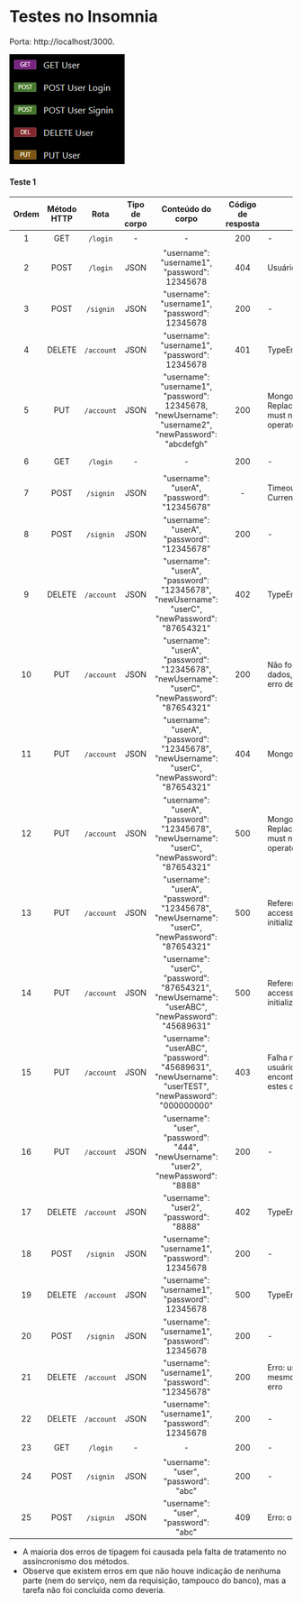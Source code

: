 # Testes no Insomnia

Porta: http://localhost/3000.

![](../static/img.png)

#### Teste 1

| Ordem | Método HTTP |    Rota    | Tipo de corpo |                                             Conteúdo do corpo                                             | Código de resposta | Erro                                                                              |            Status BD            | Êxito |
|:-----:|:-----------:|:----------:|:-------------:|:---------------------------------------------------------------------------------------------------------:|:------------------:|-----------------------------------------------------------------------------------|:-------------------------------:|:-----:|
|   1   |     GET     |  `/login`  |       -       |                                                     -                                                     |        200         | -                                                                                 |                -                |  ✔️   |
|   2   |    POST     |  `/login`  |     JSON      |                               "username": "username1", "password": 12345678                               |        404         | Usuário não existia                                                               |         Sem alterações          |  ✔️   |
|   3   |    POST     | `/signin`  |     JSON      |                               "username": "username1", "password": 12345678                               |        200         | -                                                                                 | Usuário adicionado corretamente |  ✔️   |
|   4   |   DELETE    | `/account` |     JSON      |                               "username": "username1", "password": 12345678                               |        401         | TypeError                                                                         |         Sem alterações          |   ❌   |
|   5   |     PUT     | `/account` |     JSON      | "username": "username1", "password": 12345678, <br> "newUsername": "username2", "newPassword": "abcdefgh" |        200         | MongoInvalidArgumentError: Replacement document must not contain atomic operators |         Sem alterações          |   ❌   |
|   6   |     GET     |  `/login`  |       -       |                                                     -                                                     |        200         | -                                                                                 |         Sem alterações          |  ✔️   |
|   7   |    POST     | `/signin`  |     JSON      |                                "username": "userA", "password": "12345678"                                |         -          | Timeout - SSL Client Error - Current IP not added                                 |         Sem alterações          |   ❌   |
|   8   |    POST     | `/signin`  |     JSON      |                                "username": "userA", "password": "12345678"                                |        200         | -                                                                                 | Usuário adicionado corretamente |  ✔️   |
|   9   |   DELETE    | `/account` |     JSON      |    "username": "userA", "password": "12345678", <br> "newUsername": "userC", "newPassword": "87654321"    |        402         | TypeError                                                                         |         Sem alterações          |  ✔️   |
|  10   |     PUT     | `/account` |     JSON      |    "username": "userA", "password": "12345678", <br> "newUsername": "userC", "newPassword": "87654321"    |        200         | Não foram alterados os dados, apesar de não haver erro de execução                |         Sem alterações          |   ❌   |
|  11   |     PUT     | `/account` |     JSON      |    "username": "userA", "password": "12345678", <br> "newUsername": "userC", "newPassword": "87654321"    |        404         | MongoInvalidArgumentError                                                         |         Sem alterações          |   ❌   |
|  12   |     PUT     | `/account` |     JSON      |    "username": "userA", "password": "12345678", <br> "newUsername": "userC", "newPassword": "87654321"    |        500         | MongoInvalidArgumentError: Replacement document must not contain atomic operators |         Sem alterações          |   ❌   |
|  13   |     PUT     | `/account` |     JSON      |    "username": "userA", "password": "12345678", <br> "newUsername": "userC", "newPassword": "87654321"    |        500         | ReferenceError: Cannot access 'b' before initialization                           | Usuário modificado corretamente |  ❗️   |
|  14   |     PUT     | `/account` |     JSON      |   "username": "userC", "password": "87654321", <br> "newUsername": "userABC", "newPassword": "45689631"   |        500         | ReferenceError: Cannot access 'b' before initialization                           | Usuário modificado corretamente |  ❗️   |
|  15   |     PUT     | `/account` |     JSON      | "username": "userABC", "password": "45689631", <br> "newUsername": "userTEST", "newPassword": "000000000" |        403         | Falha na atualização de usuário - Não foi encontrado um usuário com estes dados   | Usuário modificado corretamente |   ❌   |
|  16   |     PUT     | `/account` |     JSON      |         "username": "user", "password": "444", <br> "newUsername": "user2", "newPassword": "8888"         |        200         | -                                                                                 | Usuário modificado corretamente |  ❗️   |
|  17   |   DELETE    | `/account` |     JSON      |                                  "username": "user2", "password": "8888"                                  |        402         | TypeError                                                                         |  Usuário excluído corretamente  |  ❗️   |
|  18   |    POST     | `/signin`  |     JSON      |                               "username": "username1", "password": 12345678                               |        200         | -                                                                                 | Usuário adicionado corretamente |  ✔️   |
|  19   |   DELETE    | `/account` |     JSON      |                               "username": "username1", "password": 12345678                               |        500         | TypeError                                                                         |  Usuário excluído corretamente  |  ❗️   |
|  20   |    POST     | `/signin`  |     JSON      |                               "username": "username1", "password": 12345678                               |        200         | -                                                                                 | Usuário adicionado corretamente |  ✔️   |
|  21   |   DELETE    | `/account` |     JSON      |                              "username": "username1", "password": "12345678"                              |        200         | Erro: usuário não deletado, mesmo sem indicações de erro                          |      Usuário não excluído       |  ❗️   |
|  22   |   DELETE    | `/account` |     JSON      |                               "username": "username1", "password": 12345678                               |        200         | -                                                                                 |  Usuário excluído corretamente  |  ✔️   |
|  23   |     GET     |  `/login`  |       -       |                                                     -                                                     |        200         | -                                                                                 |                -                |  ✔️   |
|  24   |    POST     | `/signin`  |     JSON      |                                   "username": "user", "password": "abc"                                   |        200         | -                                                                                 | Usuário adicionado corretamente |  ✔️   |
|  25   |    POST     | `/signin`  |     JSON      |                                   "username": "user", "password": "abc"                                   |        409         | Erro: o usuário já existe                                                         |         Sem alterações          |  ✔️   |


- A maioria dos erros de tipagem foi causada pela falta de tratamento no assíncronismo dos métodos.
- Observe que existem erros em que não houve indicação de nenhuma parte (nem do serviço, nem da requisição, tampouco do banco), mas a tarefa não foi concluída como deveria.